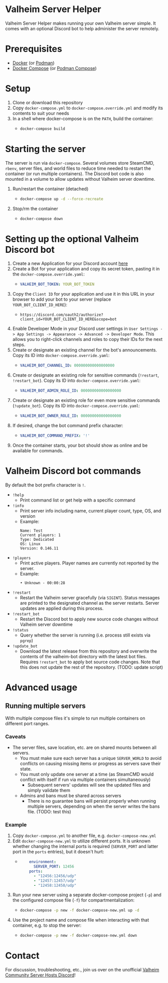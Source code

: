 # Valheim Server Helper
Valheim Server Helper makes running your own Valheim server simple. It comes with an optional Discord bot to help administer the server remotely.

# Prerequisites
- [Docker](https://docs.docker.com/get-docker/) (or [Podman](https://podman.io/getting-started/installation))
- [Docker Compose](https://docs.docker.com/compose/install/) (or [Podman Compose](https://github.com/containers/podman-compose))

# Setup
1. Clone or download this repository
1. Copy `docker-compose.yml` to `docker-compose.override.yml` and modify its contents to suit your needs
1. In a shell where docker-compose is on the `PATH`, build the container:
    - ```bash
      docker-compose build
      ```

# Starting the server
The server is run via `docker-compose`. Several volumes store SteamCMD, `rbenv`, server files, and world files to reduce time needed to restart the container (or run multiple containers). The Discord bot code is also mounted in a volume to allow updates without Valheim server downtime.
1. Run/restart the container (detached)
    - ```bash
      docker-compose up -d --force-recreate
      ```
1. Stop/rm the container
    - ```bash
      docker-compose down
      ```

# Setting up the optional Valheim Discord bot
1. Create a new Application for your Discord account [here](https://discord.com/developers/applications)
1. Create a Bot for your application and copy its secret token, pasting it in the `docker-compose.override.yaml`:
    - ```yaml
      VALHEIM_BOT_TOKEN: YOUR_BOT_TOKEN
      ```
1. Copy the `Client ID` for your application and use it in this URL in your browser to add your bot to your server (replace `YOUR_BOT_CLIENT_ID_HERE`):
    - ```
      https://discord.com/oauth2/authorize?client_id=YOUR_BOT_CLIENT_ID_HERE&scope=bot
      ```
1. Enable Developer Mode in your Discord user settings in `User Settings -> App Settings -> Appearance -> Advanced -> Developer Mode`. This allows you to right-click channels and roles to copy their IDs for the next steps.
1. Create or designate an existing channel for the bot's announcements. Copy its ID into `docker-compose.override.yaml`:
    - ```yaml
      VALHEIM_BOT_CHANNEL_ID: 000000000000000000
      ```
1. Create or designate an existing role for sensitive commands (`!restart`, `!restart_bot`). Copy its ID into `docker-compose.override.yaml`:
    - ```yaml
      VALHEIM_BOT_ADMIN_ROLE_ID: 000000000000000000
      ```
1. Create or designate an existing role for even more sensitive commands (`!update_bot`). Copy its ID into `docker-compose.override.yaml`:
    - ```yaml
      VALHEIM_BOT_OWNER_ROLE_ID: 000000000000000000
      ```
1. If desired, change the bot command prefix character:
    - ```yaml
      VALHEIM_BOT_COMMAND_PREFIX: '!'
      ```
1. Once the container starts, your bot should show as online and be available for commands.

# Valheim Discord bot commands
By default the bot prefix character is `!`.
- `!help`
  - Print command list or get help with a specific command
- `!info`
  - Print server info including name, current player count, type, OS, and version
  - Example:
    ```
    Name: Test
    Current players: 1
    Type: Dedicated
    OS: Linux
    Version: 0.146.11
    ```
- `!players`
  - Print active players. Player names are currently not reported by the server.
  - Example:
    ```
    • Unknown - 00:00:28
    ```
- `!restart`
  - Restart the Valheim server gracefully (via `SIGINT`). Status messages are printed to the designated channel as the server restarts. Server updates are applied during this process.
- `!restart_bot`
  - Restart the Discord bot to apply new source code changes without Valheim server downtime
- `!status`
  - Query whether the server is running (i.e. process still exists via `pgrep`)
- `!update_bot`
  - Download the latest release from this repository and overwrite the contents of the valheim-bot directory with the latest bot files. Requires `!restart_bot` to apply bot source code changes. Note that this does not update the rest of the repository. (TODO: update script)

# Advanced usage

## Running multiple servers
With multiple compose files it's simple to run multiple containers on different port ranges.

### Caveats
- The server files, save location, etc. are on shared mounts between all servers.
  - You must make sure each server has a unique `SERVER_WORLD` to avoid conflicts on causing missing items or progress as servers save their state.
  - You must only update one server at a time (as SteamCMD would conflict with itself if run via multiple containers simultaneously)
    - Subsequent servers' updates will see the updated files and simply validate them
  - Admins and bans must be shared across servers
    - There is no guarantee bans will persist properly when running multiple servers, depending on when the server writes the bans file. (TODO: test this)

### Example

1. Copy `docker-compose.yml` to another file, e.g. `docker-compose-new.yml`
1. Edit `docker-compose-new.yml` to utilize different ports. It is unknown whether changing the internal ports is required (`SERVER_PORT` and latter port in the `ports` entries), but it doesn't hurt:
    - ```yaml
          environment:
            SERVER_PORT: 12456
          ports:
            - "12456:12456/udp"
            - "12457:12457/udp"
            - "12458:12458/udp"
      ```
1. Run your new server using a separate docker-compose project (`-p`) and the configured compose file (`-f`) for compartmentalization:
    - ```bash
      docker-compose -p new -f docker-compose-new.yml up -d
      ```
1. Use the project name and compose file when interacting with that container, e.g. to stop the server:
    - ```bash
      docker-compose -p new -f docker-compose-new.yml down
      ```

# Contact
For discussion, troubleshooting, etc., join us over on the unofficial [Valheim Community Server Hosts Discord](https://discord.gg/wEX7N96WcG)!
